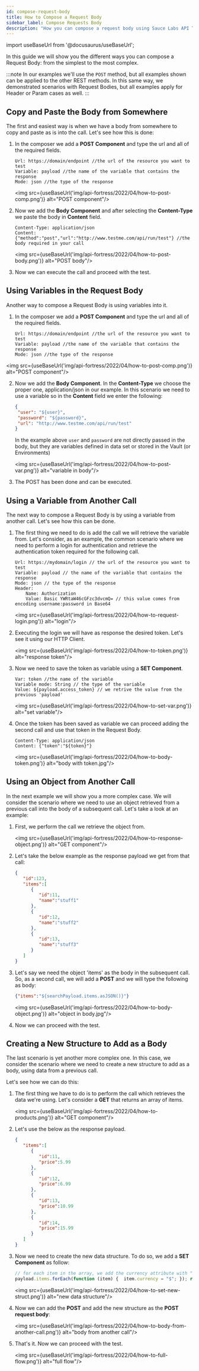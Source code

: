 ```yaml
---
id: compose-request-body
title: How to Compose a Request Body 
sidebar_label: Compose Requests Body
description: "How you can compose a request body using Sauce Labs API Testing"
---
```


import useBaseUrl from '@docusaurus/useBaseUrl';

In this guide we will show you the different ways you can compose a Request Body: from the simplest to the most complex.

:::note
In our examples we'll use the `POST` method, but all examples shown can be applied to the other REST methods. In this same way, we demonstrated scenarios with Request Bodies, but all examples apply for Header or Param cases as well.
:::

## Copy and Paste the Body from Somewhere

The first and easiest way is when we have a body from somewhere to copy and paste as is into the call. Let's see how this is done:

1. In the composer we add a **POST Component** and type the url and all of the required fields.

    ```text
    Url: https://domain/endpoint //the url of the resource you want to test
    Variable: payload //the name of the variable that contains the response
    Mode: json //the type of the response
    ```

    <img src={useBaseUrl('img/api-fortress/2022/04/how-to-post-comp.png')} alt="POST component"/>

2. Now we add the **Body Component** and after selecting the **Content-Type** we paste the body in **Content** field.

    ```text
    Content-Type: application/json
    Content: {"method":"post","url":"http://www.testme.com/api/run/test"} //the body required in your call
    ```

    <img src={useBaseUrl('img/api-fortress/2022/04/how-to-post-body.png')} alt="POST body"/>

3. Now we can execute the call and proceed with the test.


## Using Variables in the Request Body

Another way to compose a Request Body is using variables into it.  

1. In the composer we add a **POST Component** and type the url and all of the required fields.

   ```text
   Url: https://domain/endpoint //the url of the resource you want to test
   Variable: payload //the name of the variable that contains the response
   Mode: json //the type of the response
   ```    

  <img src={useBaseUrl('img/api-fortress/2022/04/how-to-post-comp.png')} alt="POST component"/>

2. Now we add the **Body Component**. In the **Content-Type** we choose the proper one, application/json in our example. In this scenario we need to use a variable so in the **Content** field we enter the following:

   ```json   
   {
    "user": "${user}",
    "password": "${password}",
    "url": "http://www.testme.com/api/run/test"
   }
   ```     

   In the example above `user` and `password` are not directly passed in the body, but they are variables defined in data set or stored in the Vault (or Environments)

   <img src={useBaseUrl('img/api-fortress/2022/04/how-to-post-var.png')} alt="variable in body"/>

3. The POST has been done and can be executed.


## Using a Variable from Another Call

The next way to compose a Request Body is by using a variable from another call. Let's see how this can be done.

1. The first thing we need to do is add the call we will retrieve the variable from. Let's consider, as an example, the common scenario where we need to perform a login for authentication and retrieve the authentication token required for the following call.

    ```text     
    Url: https://mydomain/login // the url of the resource you want to test
    Variable: payload // the name of the variable that contains the response
    Mode: json // the type of the response
    Header:
        Name: Authorization
        Value: Basic YWRtaW46cGFzc3dvcmQ= // this value comes from encoding username:password in Base64
    ```    

    <img src={useBaseUrl('img/api-fortress/2022/04/how-to-request-login.png')} alt="login"/>

2. Executing the login we will have as response the desired token. Let's see it using our HTTP Client.

    <img src={useBaseUrl('img/api-fortress/2022/04/how-to-token.png')} alt="response token"/>

3. Now we need to save the token as variable using a **SET Component**.

   ```text    
   Var: token //the name of the variable
   Variable mode: String // the type of the variable
   Value: ${payload.access_token} // we retrive the value from the previous 'payload'
   ```     

   <img src={useBaseUrl('img/api-fortress/2022/04/how-to-set-var.png')} alt="set variable"/>

4. Once the token has been saved as variable we can proceed adding the second call and use that token in the Request Body.

   ```text    
   Content-Type: application/json
   Content: {"token":"${token}"}
   ```

   <img src={useBaseUrl('img/api-fortress/2022/04/how-to-body-token.png')} alt="body with token.jpg"/>

## Using an Object from Another Call

In the next example we will show you a more complex case. We will consider the scenario where we need to use an object retrieved from a previous call into the body of a subsequent call. Let's take a look at an example:

1. First, we perform the call we retrieve the object from. 

    <img src={useBaseUrl('img/api-fortress/2022/04/how-to-response-object.png')} alt="GET component"/>

2. Let's take the below example as the response payload we get from that call:

   ```json
   {
      "id":123,
      "items":[
         {
            "id":11,
            "name":"stuff1"
         },
         {
            "id":12,
            "name":"stuff2"
         },
         {
            "id":13,
            "name":"stuff3"
         }
      ]
   }
   ```  

2. Let's say we need the object 'items' as the body in the subsequent call. So, as a second call, we will add a **POST** and we will type the following as body:

   ```json
   {"items":"${searchPayload.items.asJSON()}"}
   ```

   <img src={useBaseUrl('img/api-fortress/2022/04/how-to-body-object.png')} alt="object in body.jpg"/>

4. Now we can proceed with the test.

## Creating a New Structure to Add as a Body

The last scenario is yet another more complex one. In this case, we consider the scenario where we need to create a new structure to add as a body, using data from a previous call.

Let's see how we can do this:

1. The first thing we have to do is to perform the call which retrieves the data we're using. Let's consider a **GET** that returns an array of items.

   <img src={useBaseUrl('img/api-fortress/2022/04/how-to-products.png')} alt="GET component"/>

2. Let's use the below as the response payload.

   ```json
   {
      "items":[
         {
            "id":11,
            "price":5.99
         },
         {
            "id":12,
            "price":6.99
         },
         {
            "id":13,
            "price":10.99
         },
         {
            "id":14,
            "price":15.99
         }
      ]
   }
   ```  

3. Now we need to create the new data structure. To do so, we add a **SET Component** as follow:

   ```js
   // for each item in the array, we add the currency attribute with "$" as value
   payload.items.forEach(function (item) {  item.currency = "$"; }); return payload;
   ```

   <img src={useBaseUrl('img/api-fortress/2022/04/how-to-set-new-struct.png')} alt="new data structure"/>

4. Now we can add the **POST** and add the new structure as the **POST request body**:

   <img src={useBaseUrl('img/api-fortress/2022/04/how-to-body-from-another-call.png')} alt="body from another call"/>

5. That's it. Now we can proceed with the test.

   <img src={useBaseUrl('img/api-fortress/2022/04/how-to-full-flow.png')} alt="full flow"/>
